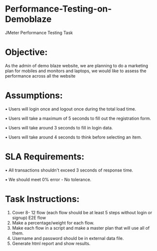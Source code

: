 # Performance-Testing-on-Demoblaze
JMeter Performance Testing Task 

# Objective:
As the admin of demo blaze website, we are planning to do a marketing plan for mobiles and monitors and laptops, we would like to assess the performance across all the website 

# Assumptions:

•	Users will login once and logout once during the total load time.

•	Users will take a maximum of 5 seconds to fill out the registration form.

•	Users will take around 3 seconds to fill in login data.

•	Users will take around 4 seconds to think before selecting an item.

# SLA Requirements:

•	All transactions shouldn't exceed 3 seconds of response time.

•	We should meet 0% error - No tolerance.

# Task Instructions:

1.	Cover 8- 12 flow (each flow should be at least 5 steps without login or signup) E2E flow
2.	Make a percentage/weight for each flow.
3.	Make each flow in a script and make a master plan that will use all of them. 
4.	Username and password should be in external data file. 
5.	Generate html report and show results. 
